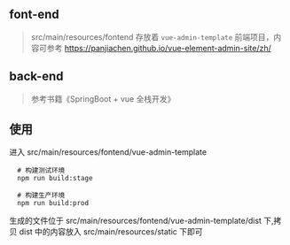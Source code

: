 ## font-end
> src/main/resources/fontend 存放着 `vue-admin-template` 前端项目，内容可参考
>https://panjiachen.github.io/vue-element-admin-site/zh/

## back-end
> 参考书籍《SpringBoot + vue 全栈开发》

## 使用
进入 src/main/resources/fontend/vue-admin-template
```text
  # 构建测试环境
  npm run build:stage
     
  # 构建生产环境
  npm run build:prod
```
生成的文件位于 src/main/resources/fontend/vue-admin-template/dist 下,拷贝 dist 中的内容放入 src/main/resources/static 下即可

